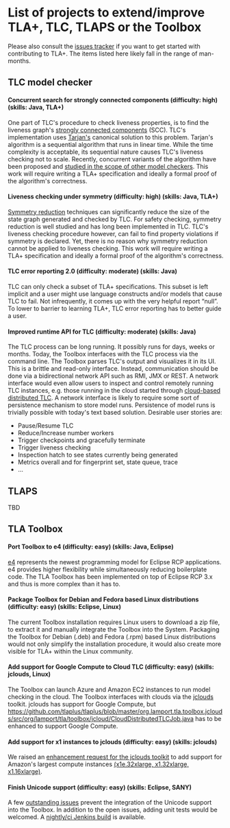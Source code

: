 List of projects to extend/improve TLA+, TLC, TLAPS or the Toolbox
==================================================================

Please also consult the [issues tracker](https://github.com/tlaplus/tlaplus/issues) if you want to get started with contributing to TLA+. The items listed here likely fall in the range of man-months.

TLC model checker
-----------------
#### Concurrent search for strongly connected components (difficulty: high) (skills: Java, TLA+)
One part of TLC's procedure to check liveness properties, is to find the liveness graph's [strongly connected components](https://en.wikipedia.org/wiki/Strongly_connected_component) (SCC). TLC's implementation uses [Tarjan's](https://en.wikipedia.org/wiki/Strongly_connected_component) canonical solution to this problem. Tarjan's algorithm is a sequential algorithm that runs in linear time. While the time complexity is acceptable, its sequential nature causes TLC's liveness checking not to scale. Recently, concurrent variants of the algorithm have been proposed and [studied in the scope of other model checkers](https://wwwhome.ewi.utwente.nl/~laarman/papers/scc_ppopp_2016.pdf). This work will require writing a TLA+ specification and ideally a formal proof of the algorithm's correctness.

#### Liveness checking under symmetry (difficulty: high) (skills: Java, TLA+)
[Symmetry reduction](http://www.cs.cmu.edu/~emc/papers/Conference%20Papers/Symmetry%20Reductions%20in%20Model%20Checking.pdf) techniques can significantly reduce the size of the state graph generated and checked by TLC. For safety checking, symmetry reduction is well studied and has long been implemented in TLC. TLC's liveness checking procedure however, can fail to find property violations if symmetry is declared. Yet, there is no reason why symmetry reduction cannot be applied to liveness checking. This work will require writing a TLA+ specification and ideally a formal proof of the algorithm's correctness.

#### TLC error reporting 2.0 (difficulty: moderate) (skills: Java)
TLC can only check a subset of TLA+ specifications. This subset is left implicit and a user might use language constructs and/or models that cause TLC to fail. Not infrequently, it comes up with the very helpful report “null”. To lower to barrier to learning TLA+, TLC error reporting has to better guide a user.

#### Improved runtime API for TLC (difficulty: moderate) (skills: Java)
The TLC process can be long running. It possibly runs for days, weeks or months. Today, the Toolbox interfaces with the TLC process via the command line. The Toolbox parses TLC's output and visualizes it in its UI. This is a brittle and read-only interface. Instead, communication should be done via a bidirectional network API such as RMI, JMX or REST. A network interface would even allow users to inspect and control remotely running TLC instances, e.g. those running in the cloud started through [cloud-based distributed TLC](https://tla.msr-inria.inria.fr/tlatoolbox/doc/cloudtlc/index.html). A network interface is likely to require some sort of persistence mechanism to store model runs. Persistence of model runs is trivially possible with today's text based solution. Desirable user stories are:
 - Pause/Resume TLC
 - Reduce/Increase number workers
 - Trigger checkpoints and gracefully terminate
 - Trigger liveness checking
 - Inspection hatch to see states currently being generated
 - Metrics overall and for fingerprint set, state queue, trace
 - ...
 

TLAPS
-----
TBD

TLA Toolbox
-----------
#### Port Toolbox to e4 (difficulty: easy) (skills: Java, Eclipse)
[e4](http://www.vogella.com/tutorials/EclipseRCP/article.html) represents the newest programming model for Eclipse RCP applications. e4 provides higher flexibility while simultaneously reducing boilerplate code. The TLA Toolbox has been implemented on top of Eclipse RCP 3.x and thus is more complex than it has to.

#### Package Toolbox for Debian and Fedora based Linux distributions (difficulty: easy) (skills: Eclipse, Linux)
The current Toolbox installation requires Linux users to download a zip file, to extract it and manually integrate the Toolbox into the System. Packaging the Toolbox for Debian (.deb) and Fedora (.rpm) based Linux distributions would not only simplify the installation procedure, it would also create more visible for TLA+ within the Linux community.

#### Add support for Google Compute to Cloud TLC (difficulty: easy) (skills: jclouds, Linux)
The Toolbox can launch Azure and Amazon EC2 instances to run model checking in the cloud. The Toolbox interfaces with clouds via the [jclouds](https://jclouds.apache.org/) toolkit. jclouds has support for Google Compute, but https://github.com/tlaplus/tlaplus/blob/master/org.lamport.tla.toolbox.jclouds/src/org/lamport/tla/toolbox/jcloud/CloudDistributedTLCJob.java has to be enhanced to support Google Compute.

#### Add support for x1 instances to jclouds (difficulty: easy) (skills: jclouds)
We raised an [enhancement request for the jclouds toolkit](https://issues.apache.org/jira/browse/JCLOUDS-1339) to add support for Amazon's largest compute instances [(x1e.32xlarge, x1.32xlarge, x1.16xlarge)](https://aws.amazon.com/ec2/instance-types/x1/).

#### Finish Unicode support (difficulty: easy) (skills: Eclipse, SANY)
A few [outstanding issues](https://github.com/tlaplus/tlaplus/issues?q=is%3Aissue+is%3Aopen+label%3AUnicode) prevent the integration of the Unicode support into the Toolbox. In addition to the open issues, adding unit tests would be welcomed. A [nightly/ci Jenkins build](https://tla.msr-inria.inria.fr/build/job/M-HEAD-pron-unicode-Toolbox.product.standalone/) is available.
